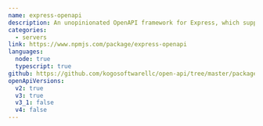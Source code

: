 ```yaml
---
name: express-openapi
description: An unopinionated OpenAPI framework for Express, which supports Promise based middleware, response handlers and Security Filtering.
categories:
  - servers
link: https://www.npmjs.com/package/express-openapi
languages:
  node: true
  typescript: true
github: https://github.com/kogosoftwarellc/open-api/tree/master/packages/express-openapi
openApiVersions:
  v2: true
  v3: true
  v3_1: false
  v4: false
---
```

